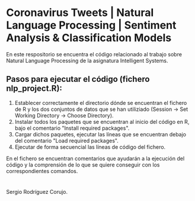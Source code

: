 # Coronavirus Tweets | Natural Language Processing | Sentiment Analysis & Classification Models

En este respositorio se encuentra el código relacionado al trabajo sobre Natural Language Processing de la asignatura Intelligent Systems.

## Pasos para ejecutar el código (fichero nlp_project.R):

1. Establecer correctamente el directorio dónde se encuentran el fichero de R y los dos conjuntos de datos que se han utiliziado (Session -> Set Working Directory -> Choose Directory).
2. Instalar todos los paquetes que se encuentran al inicio del código en R, bajo el comentario "Install required packages".
3. Cargar dichos paquetes, ejecutar las líneas que se encuentran debajo del comentario "Load required packages".
4. Ejecutar de forma secuencial las líneas de código del fichero.

En el fichero se encuentran comentarios que ayudarán a la ejecución del código y la comprensión de lo que se quiere conseguir con los correspondientes comandos.

#

Sergio Rodríguez Corujo.
